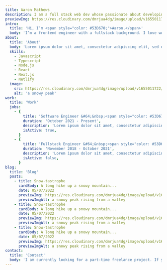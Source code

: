 ```yaml
---
title: Aaron Mathews
description: I am a full stack web dev whose passionate about developing simple, interactive applications.
previewImg: https://res.cloudinary.com/dmrjua4dg/image/upload/v1655011722/Adventure%20Blog/dirty-harrys-peak/mountain-1.jpg
intro:
  title: 'Hi, I’m <span style="color: #53D670;">Aaron.</span>'
  body: 'I’m a frontend engineer with a fullstack background. I love working on business applications and building fun web experiences for customers. Currently I’m working on expanding the outdoor experiences platform at <span style="color: #53D670;">REI Co-op</span>.'
about:
  title: 'About'
  body: 'Lorem ipsum dolor sit amet, consectetur adipiscing elit, sed do eiusmod tempor incididunt ut labore et dolore magna aliqua. Id eu nisl nunc mi. Volutpat maecenas volutpat blandit aliquam etiam erat velit.<br><br>Interdum velit euismod in pellentesque massa placerat duis ultricies lacus. At elementum eu facilisis sed. Feugiat in ante metus dictum at tempor. Phasellus vestibulum lorem sed risus ultricies tristique nulla aliquet.<br><br>Vitae sapien pellentesque habitant morbi tristique senectus. Amet consectetur adipiscing elit duis tristique sollicitudin nibh sit. Libero id faucibus nisl tincidunt eget nullam non nisi.<br><br>Sed faucibus turpis in eu mi bibendum neque egestas. Libero nunc consequat interdum varius.<br><br>Sit amet dictum sit amet justo donec enim diam vulputate.'
  skills:
    - Javascript
    - Typescript
    - Node.js
    - React
    - Next.js
    - Netlify
  image:
    src: https://res.cloudinary.com/dmrjua4dg/image/upload/v1655011722/Adventure%20Blog/dirty-harrys-peak/mountain-1.jpg
    alt: 'a snowy peak'
work:
  title: 'Work'
  jobs:
    - {
        title: 'Software Engineer &#64;&nbsp;<span style="color: #53D670;">REI Co-op</span>',
        duration: 'October 2021 - Present',
        description: 'Lorem ipsum dolor sit amet, consectetur adipiscing elit. Donec egestas, diam id iaculis congue, eros quam pulvinar orci, vel imperdiet est enim a enim. Sed id consectetur massa. Aenean et semper nisi. Cras nisi elit, accumsan nec interdum aliquam, dapibus in dolor. Sed nisi dolor, ultrices non nunc ut, aliquet volutpat arcu. Donec et arcu mattis, dapibus ligula a, blandit nisl. Cras imperdiet est ac commodo faucibus.',
        isActive: true,
      }
    - {
        title: 'Fullstack Engineer &#64;&nbsp;<span style="color: #53D670;">Costco</span>',
        duration: 'November 2018 - October 2021',
        description: 'Lorem ipsum dolor sit amet, consectetur adipiscing elit. Donec egestas, diam id iaculis congue, eros quam pulvinar orci, vel imperdiet est enim a enim. Sed id consectetur massa. Aenean et semper nisi. Cras nisi elit, accumsan nec interdum aliquam, dapibus in dolor. Sed nisi dolor, ultrices non nunc ut, aliquet volutpat arcu. Donec et arcu mattis, dapibus ligula a, blandit nisl. Cras imperdiet est ac commodo faucibus.',
        isActive: false,
      }
blog:
  title: 'Blog'
  posts:
    - title: Snow-tastrophe
      cardBody: A long hike up a snowy mountain...
      date: 05/07/2022
      previewImg: https://res.cloudinary.com/dmrjua4dg/image/upload/v1655011697/Adventure%20Blog/dirty-harrys-peak/mountain-2.jpg
      previewImgAlt: a snowy peak rising from a valley
    - title: Snow-tastrophe
      cardBody: A long hike up a snowy mountain...
      date: 05/07/2022
      previewImg: https://res.cloudinary.com/dmrjua4dg/image/upload/v1655011697/Adventure%20Blog/dirty-harrys-peak/mountain-2.jpg
      previewImgAlt: a snowy peak rising from a valley
    - title: Snow-tastrophe
      cardBody: A long hike up a snowy mountain...
      date: 05/07/2022
      previewImg: https://res.cloudinary.com/dmrjua4dg/image/upload/v1655011697/Adventure%20Blog/dirty-harrys-peak/mountain-2.jpg
      previewImgAlt: a snowy peak rising from a valley
contact:
  title: 'Contact'
  body: 'I am currently looking for a part-time freelance project. If you’re interested in working with me, send me an email and we can talk more. I look forward to hearing from you!'
---
```

